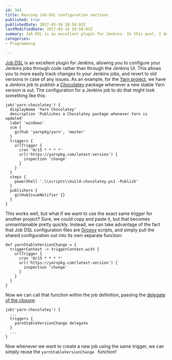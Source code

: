 ```yaml
---
id: 344
title: Reusing Job-DSL configuration sections
published: true
publishedDate: 2017-03-18 20:58:03Z
lastModifiedDate: 2017-03-18 20:58:03Z
summary: Job DSL is an excellent plugin for Jenkins. In this post, I describe how to reuse job configuration across multiple jobs.
categories:
- Programming

---
```


[Job DSL](https://github.com/jenkinsci/job-dsl-plugin/wiki) is an excellent plugin for Jenkins, allowing you to configure your Jenkins jobs through code rather than through the Jenkins UI. This allows you to more easily track changes to your Jenkins jobs, and revert to old versions in case of any issues. As an example, for the [Yarn project](https://yarnpkg.com/), we have a Jenkins job to publish a [Chocolatey](https://chocolatey.org/) package whenever a new stable Yarn version is out. The configuration for a Jenkins job to do that might look something like this:

```plain
job('yarn-chocolatey') {
  displayName 'Yarn Chocolatey'
  description 'Publishes a Chocolatey package whenever Yarn is updated'
  label 'windows'
  scm {
    github 'yarnpkg/yarn', 'master'
  }
  triggers {
    urlTrigger {
      cron 'H/15 * * * *'
      url('https://yarnpkg.com/latest-version') {
        inspection 'change'
      }
    }
  }
  steps {
    powerShell '.\\scripts\\build-chocolatey.ps1 -Publish'
  }
  publishers {
    gitHubIssueNotifier {}
  }
}
```

This works well, but what if we want to use the exact same trigger for another project? Sure, we could copy and paste it, but that becomes unmaintainable pretty quickly. Instead, we can take advantage of the fact that Job DSL configuration files are [Groovy](http://groovy-lang.org/) scripts, and simply pull the shared configuration out into its own separate function:

```plain
def yarnStableVersionChange = {
  triggerContext -> triggerContext.with {
    urlTrigger {
      cron 'H/15 * * * *'
      url('https://yarnpkg.com/latest-version') {
        inspection 'change'
      }
    }
  }
}
```

Now we can call that function within the job definition, passing the [delegate of the closure](http://groovy-lang.org/closures.html#_delegate_of_a_closure):

```plain
job('yarn-chocolatey') {
  ...
  triggers {
    yarnStableVersionChange delegate
  }
  ...
}
```

Now whenever we want to create a new job using the same trigger, we can simply reuse the `yarnStableVersionChange ` function!
